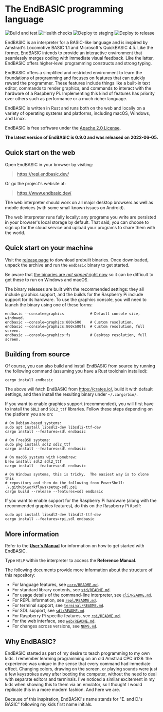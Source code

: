 # The EndBASIC programming language

![Build and test](https://github.com/endbasic/endbasic/workflows/Build%20and%20test/badge.svg)
![Health checks](https://github.com/endbasic/endbasic/workflows/Health%20checks/badge.svg)
![Deploy to staging](https://github.com/endbasic/endbasic/workflows/Deploy%20to%20staging/badge.svg)
![Deploy to release](https://github.com/endbasic/endbasic/workflows/Deploy%20to%20release/badge.svg)

EndBASIC is an interpreter for a BASIC-like language and is inspired by
Amstrad's Locomotive BASIC 1.1 and Microsoft's QuickBASIC 4.5.  Like the former,
EndBASIC intends to provide an interactive environment that seamlessly merges
coding with immediate visual feedback.  Like the latter, EndBASIC offers
higher-level programming constructs and strong typing.

EndBASIC offers a simplified and restricted environment to learn the foundations
of programming and focuses on features that can quickly reward the programmer.
These features include things like a built-in text editor, commands to
render graphics, and commands to interact with the hardware of a Raspberry
Pi.  Implementing this kind of features has priority over others such as
performance or a much richer language.

EndBASIC is written in Rust and runs both on the web and locally on a variety of
operating systems and platforms, including macOS, Windows, and Linux.

EndBASIC is free software under the [Apache 2.0 License](LICENSE).

**The latest version of EndBASIC is 0.9.0 and was released on 2022-06-05.**

## Quick start on the web

Open EndBASIC in your browser by visiting:

> <https://repl.endbasic.dev/>

Or go the project's website at:

> <https://www.endbasic.dev/>

The web interpreter should work on all major desktop browsers as well as mobile
devices (with some small known issues on Android).

The web interpreter runs fully locally: any programs you write are persisted in
your browser's local storage by default.  That said, you can choose to sign up
for the cloud service and upload your programs to share them with the world.

## Quick start on your machine

Visit the
[release page](https://github.com/endbasic/endbasic/releases/tag/endbasic-0.9.0)
to download prebuilt binaries.  Once downloaded, unpack the archive and run the
`endbasic` binary to get started.

Be aware that [the binaries are *not signed* right
now](https://github.com/endbasic/endbasic/issues/137) so it can be difficult to
get these to run on Windows and macOS.

The binary releases are built with the recommended settings: they all include
graphics support, and the builds for the Raspberry Pi include support for its
hardware.  To use the graphics console, you will need to launch the binary
using one of these forms:

```shell
endbasic --console=graphics            # Default console size, windowed.
endbasic --console=graphics:800x600    # Custom resolution.
endbasic --console=graphics:800x600fs  # Custom resolution, full screen.
endbasic --console=graphics:fs         # Desktop resolution, full screen.
```

## Building from source

Of course, you can also build and install EndBASIC from source by running the
following command (assuming you have a Rust toolchain installed):

```shell
cargo install endbasic
```

The above will fetch EndBASIC from <https://crates.io/>, build it with default
settings, and then install the resulting binary under `~/.cargo/bin/`.

If you want to enable graphics support (recommended), you will first have to
install the `SDL2` and `SDL2_ttf` libraries.  Follow these steps depending on
the platform you are on:

```shell
# On Debian-based systems:
sudo apt install libsdl2-dev libsdl2-ttf-dev
cargo install --features=sdl endbasic

# On FreeBSD systems:
sudo pkg install sdl2 sdl2_ttf
cargo install --features=sdl endbasic

# On macOS systems with Homebrew:
brew install sdl2 sdl2_ttf
cargo install --features=sdl endbasic

# On Windows systems, this is tricky.  The easiest way is to clone this
# repository and then do the following from PowerShell:
.\.github\workflows\setup-sdl.ps1
cargo build --release --features=sdl endbasic
```

If you want to enable support for the Raspberry Pi hardware (along with the
recommended graphics features), do this on the Raspberry Pi itself:

```shell
sudo apt install libsdl2-dev libsdl2-ttf-dev
cargo install --features=rpi,sdl endbasic
```

## More information

Refer to the [**User's Manual**](https://www.endbasic.dev/docs.html) for
information on how to get started with EndBASIC.

Type `HELP` within the interpreter to access the **Reference Manual**.

The following documents provide more information about the structure of
this repository:

*   For language features, see [`core/README.md`](core/README.md).
*   For standard library contents, see [`std/README.md`](std/README.md).
*   For usage details of the command-line interpreter, see
    [`cli/README.md`](cli/README.md).
*   For REPL information, see [`repl/README.md`](repl/README.md).
*   For terminal support, see [`terminal/README.md`](terminal/README.md).
*   For SDL support, see [`sdl/README.md`](sdl/README.md).
*   For Raspberry Pi specific features, see [`rpi/README.md`](rpi/README.md).
*   For the web interface, see [`web/README.md`](web/README.md).
*   For changes across versions, see [`NEWS.md`](NEWS.md).

## Why EndBASIC?

EndBASIC started as part of my desire to teach programming to my own kids.
I remember learning programming on an old Amstrad CPC 6128: the experience was
unique in the sense that every command had immediate effect.  Changing colors,
drawing on the screen, or playing sounds were just a few keystrokes away after
booting the computer, without the need to deal with separate editors and
terminals.  I've noticed a similar excitement in my kids when showing this to
them via an emulator, so I thought I would replicate this in a more modern
fashion.  And here we are.

Because of this inspiration, EndBASIC's name stands for "E. and D.'s BASIC"
following my kids first name initials.
